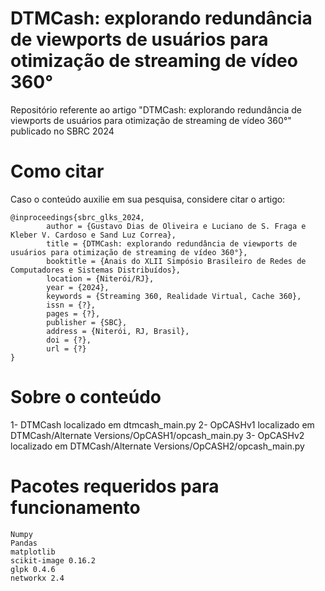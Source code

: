 # DTMCash: explorando redundância de viewports de usuários para otimização de streaming de vídeo 360°
Repositório referente ao artigo "DTMCash: explorando redundância de viewports de usuários para otimização de streaming de vídeo 360°" publicado no SBRC 2024 

# Como citar
Caso o conteúdo auxilie em sua pesquisa, considere citar o artigo:
```
@inproceedings{sbrc_glks_2024,
        author = {Gustavo Dias de Oliveira e Luciano de S. Fraga e Kleber V. Cardoso e Sand Luz Correa},
        title = {DTMCash: explorando redundância de viewports de usuários para otimização de streaming de vídeo 360°},
        booktitle = {Anais do XLII Simpósio Brasileiro de Redes de Computadores e Sistemas Distribuídos},
        location = {Niterói/RJ},
        year = {2024},
        keywords = {Streaming 360, Realidade Virtual, Cache 360},
        issn = {?},
        pages = {?},
        publisher = {SBC},
        address = {Niterói, RJ, Brasil},
        doi = {?},
        url = {?}
}
```
# Sobre o conteúdo
1- DTMCash localizado em dtmcash_main.py
2- OpCASHv1 localizado em DTMCash/Alternate Versions/OpCASH1/opcash_main.py
3- OpCASHv2 localizado em DTMCash/Alternate Versions/OpCASH2/opcash_main.py

# Pacotes requeridos para funcionamento


    Numpy
    Pandas
    matplotlib
    scikit-image 0.16.2
    glpk 0.4.6
    networkx 2.4
